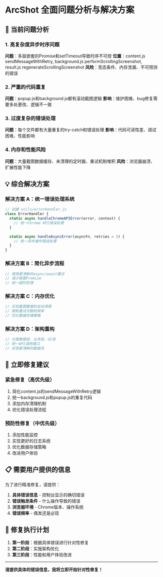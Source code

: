 # ArcShot 全面问题分析与解决方案

## 🚨 当前问题分析

### 1. 高复杂度异步时序问题
**问题**：多层嵌套的Promise和setTimeout导致时序不可控
**位置**：content.js sendMessageWithRetry, background.js performScrollingScreenshot, result.js regenerateScrollingScreenshot
**风险**：竞态条件、内存泄漏、不可预测的错误

### 2. 严重的代码重复
**问题**：popup.js和background.js都有滚动截图逻辑
**影响**：维护困难、bug修复需要多处更改、逻辑不一致

### 3. 过度复杂的错误处理
**问题**：每个文件都有大量重复的try-catch和错误处理
**影响**：代码可读性差、调试困难、性能影响

### 4. 内存和性能风险
**问题**：大量截图数据缓存、未清理的定时器、重试机制堆积
**风险**：浏览器崩溃、扩展性能下降

## 💡 综合解决方案

### 解决方案 A：统一错误处理系统
```javascript
// 创建 utils/errorHandler.js
class ErrorHandler {
  static async handleChromeAPIError(error, context) {
    // 统一Chrome API错误处理
  }
  
  static async handleAsyncError(asyncFn, retries = 3) {
    // 统一异步操作错误处理
  }
}
```

### 解决方案 B：简化异步流程
```javascript
// 使用更清晰的async/await模式
// 减少嵌套Promise
// 统一超时处理
```

### 解决方案 C：内存优化
```javascript
// 实现截图数据的自动清理
// 限制重试次数和频率
// 优化数据存储策略
```

### 解决方案 D：架构重构
```javascript
// 分离数据层、业务层、UI层
// 统一API调用接口
// 实现更清晰的数据流
```

## 🔧 立即修复建议

### 紧急修复（高优先级）
1. 简化content.js的sendMessageWithRetry逻辑
2. 统一background.js和popup.js的重复代码
3. 添加内存清理机制
4. 优化错误处理流程

### 预防性修复（中优先级）
1. 添加性能监控
2. 实现更好的日志系统
3. 优化数据存储策略
4. 改进用户体验

## 📋 需要用户提供的信息

为了进行精准修复，请提供：
1. **具体错误信息** - 控制台显示的确切错误
2. **错误触发条件** - 什么操作导致的错误
3. **浏览器环境** - Chrome版本、操作系统
4. **错误频率** - 偶发还是必现

## 🎯 修复执行计划

1. **第一阶段**：根据具体错误进行针对性修复
2. **第二阶段**：实施架构优化
3. **第三阶段**：性能和用户体验改进

---

**请提供具体的错误信息，我将立即开始针对性修复！** 